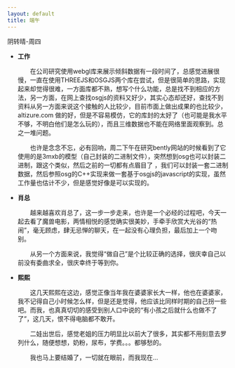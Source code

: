 ```yaml
---
layout: default
title: 端午
---
```


阴转晴-周四

+ **工作**

	　　在公司研究使用webgl库来展示倾斜数据有一段时间了，总感觉进展很慢，一直在使用THREEJS和OSGJS两个库在尝试，但是很简单的思路，实现起来却觉得很难，一方面库都不熟，想写个什么功能，总是找不到相应的方法，另一方面，在网上查找osgjs的资料又好少，其实心态却还好，查找不到资料从另一方面来说这个接触的人比较少，目前市面上做出成果的也比较少，altizure.com 做的好，但是不容易模仿，它的库封的太好了（也可能是我水平不够，不明白他们是怎么玩的），而且三维数据也不能在网络里面观察到。总之一堆问题。

	　　也许是念念不忘，必有回响，周二下午在研究bently网站的时候看到了它使用的是3mxb的模型（自己封装的二进制文件），突然想到osg也可以封装二进制，跟这个类似，然后之前的一切都有点眉目了 ，我们可以封装一套二进制数据，然后参照osg的C++实现来做一套基于osgjs的javascript的实现，虽然工作量也估计不少，但是感觉好像是可以实现的。

+ **肖总**

	　　越来越喜欢肖总了，这一步一步走来，也许是一个必经的过程吧，今天一起去看了魔兽电影，两情相悦的感觉确实很美妙，手牵手欣赏大光谷的“热闹”，毫无顾虑，肆无忌惮的聊天，在一起没有心理负担，最后加上一个吻别。
	
	　　从另一个方面来说，我觉得“做自己”是个比较正确的选择，很庆幸自己以前没有委曲求全，很庆幸终于等到你。

+ **熙熙**

	　　这几天熙熙在这边，感觉正像当年我在婆婆家长大一样，他也在婆婆家，我不记得自己小时候怎么样，但是还是觉得，他应该比同样时期的自己拐一些吧。而我，也真真切切的感受到别人口中说的“有小孩之后就什么也做不了了”，这几天，恨不得电脑都不敢开。

	　　二娃出世后，感觉老姐的压力明显比以前大了很多，其实都不用刻意去罗列什么，随便想想，奶粉，尿布，学费。。。都够愁的。

	　　我也马上要结婚了，一切就在眼前，而我现在...
